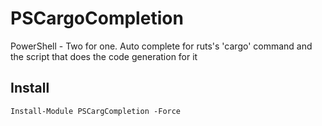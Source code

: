 # PSCargoCompletion
PowerShell - Two for one. Auto complete for ruts's  'cargo' command and the script that does the code generation for it

## Install

`Install-Module PSCargCompletion -Force`